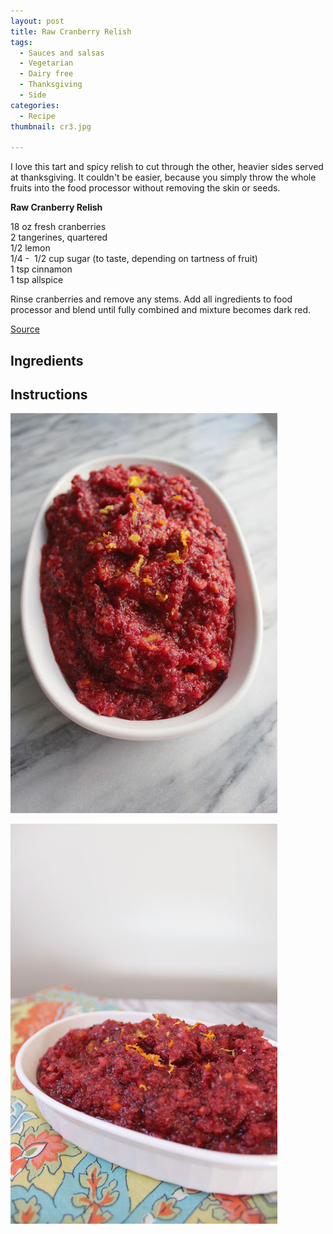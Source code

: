 ```yaml
---
layout: post
title: Raw Cranberry Relish
tags:
  - Sauces and salsas
  - Vegetarian
  - Dairy free
  - Thanksgiving
  - Side
categories:
  - Recipe
thumbnail: cr3.jpg

---
```


I love this tart and spicy relish to cut through the other, heavier sides served at thanksgiving. It couldn't be easier, because you simply throw the whole fruits into the food processor without removing the skin or seeds.  
  

  

**Raw Cranberry Relish**  
  
18 oz fresh cranberries  
2 tangerines, quartered  
1/2 lemon  
1/4 -  1/2 cup sugar (to taste, depending on tartness of fruit)  
1 tsp cinnamon  
1 tsp allspice  
  
Rinse cranberries and remove any stems. Add all ingredients to food processor and blend until fully combined and mixture becomes dark red.  
  
[Source](http://honestlyyum.com/7211/raw-cranberry-sauce/)

## Ingredients



## Instructions







![Image of Raw Cranberry Relish.](/upload/cr1.jpg)

![Image of Raw Cranberry Relish.](/upload/cr2.jpg)